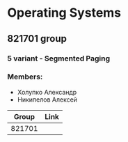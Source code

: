 # Operating Systems


## 821701 group
### 5 variant - Segmented Paging
### Members:
- Холупко Александр
- Никипелов Алексей

| Group | Link |
| - | - |
| 821701 | 
